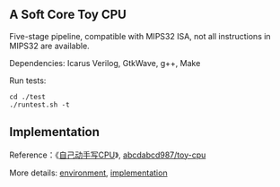 ## A Soft Core Toy CPU
Five-stage pipeline, compatible with MIPS32 ISA, not all instructions in MIPS32 are available.

Dependencies: Icarus Verilog, GtkWave, g++, Make

Run tests:
```shell
cd ./test
./runtest.sh -t
```

## Implementation
Reference：《[自己动手写CPU][1]》, [abcdabcd987/toy-cpu][2]

More details: [environment][3], [implementation][4]


  [1]: https://blog.csdn.net/leishangwen/article/list/5?
  [2]: https://github.com/abcdabcd987/toy-cpu
  [3]: https://aojueliuyun.github.io/2018/04/30/2018.4.30--write-a-toy-cpu--environment/
  [4]: https://aojueliuyun.github.io/2018/05/16/2018.5.16--write-a-toy-cpu--implementation/
